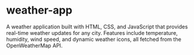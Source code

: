# weather-app
A weather application built with HTML, CSS, and JavaScript that provides real-time weather updates for any city. Features include temperature, humidity, wind speed, and dynamic weather icons, all fetched from the OpenWeatherMap API.
